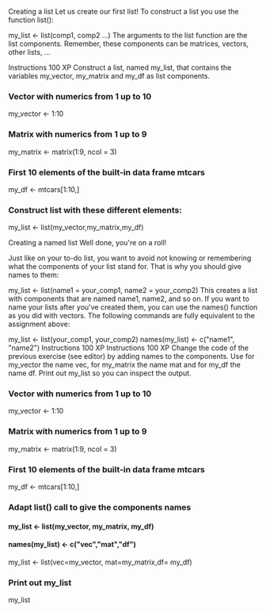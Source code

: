 Creating a list
Let us create our first list! To construct a list you use the function list():

my_list <- list(comp1, comp2 ...)
The arguments to the list function are the list components. Remember, these components can be matrices, vectors, other lists, …

Instructions
100 XP
Construct a list, named my_list, that contains the variables my_vector, my_matrix and my_df as list components.


### Vector with numerics from 1 up to 10
my_vector <- 1:10 

### Matrix with numerics from 1 up to 9
my_matrix <- matrix(1:9, ncol = 3)

### First 10 elements of the built-in data frame mtcars
my_df <- mtcars[1:10,]

### Construct list with these different elements:
my_list <- list(my_vector,my_matrix,my_df)



Creating a named list
Well done, you're on a roll!

Just like on your to-do list, you want to avoid not knowing or remembering what the components of your list stand for. That is why you should give names to them:

my_list <- list(name1 = your_comp1, 
                name2 = your_comp2)
This creates a list with components that are named name1, name2, and so on. If you want to name your lists after you've created them, you can use the names() function as you did with vectors. The following commands are fully equivalent to the assignment above:

my_list <- list(your_comp1, your_comp2)
names(my_list) <- c("name1", "name2")
Instructions
100 XP
Instructions
100 XP
Change the code of the previous exercise (see editor) by adding names to the components. Use for my_vector the name vec, for my_matrix the name mat and for my_df the name df.
Print out my_list so you can inspect the output.


### Vector with numerics from 1 up to 10
my_vector <- 1:10 

### Matrix with numerics from 1 up to 9
my_matrix <- matrix(1:9, ncol = 3)

### First 10 elements of the built-in data frame mtcars
my_df <- mtcars[1:10,]

### Adapt list() call to give the components names

#### my_list <- list(my_vector, my_matrix, my_df)
#### names(my_list) <- c("vec","mat","df")

my_list <- list(vec=my_vector, mat=my_matrix,df= my_df)

### Print out my_list
my_list
